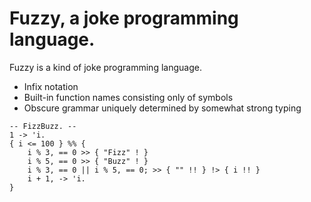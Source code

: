 # Fuzzy, a joke programming language.

Fuzzy is a kind of joke programming language.

- Infix notation
- Built-in function names consisting only of symbols
- Obscure grammar uniquely determined by somewhat strong typing

```fuzzy
-- FizzBuzz. --
1 -> 'i.
{ i <= 100 } %% {
    i % 3, == 0 >> { "Fizz" ! }
    i % 5, == 0 >> { "Buzz" ! }
    i % 3, == 0 || i % 5, == 0; >> { "" !! } !> { i !! }
    i + 1, -> 'i.
}
```

